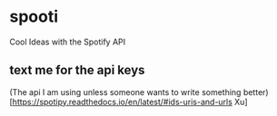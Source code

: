 # spooti

Cool Ideas with the Spotify API

## text me for the api keys

(The api I am using unless someone wants to write something better)[<https://spotipy.readthedocs.io/en/latest/#ids-uris-and-urls> Xu]